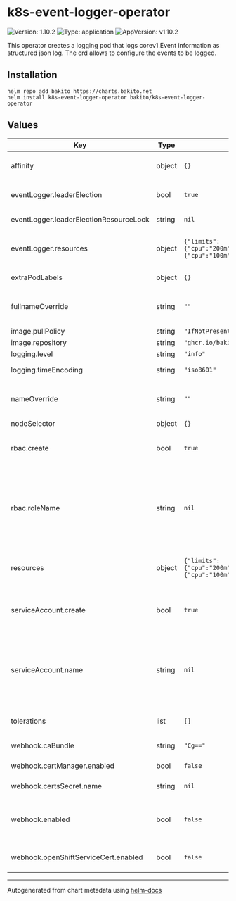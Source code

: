 # k8s-event-logger-operator


![Version: 1.10.2](https://img.shields.io/badge/Version-1.10.2-informational?style=flat-square) ![Type: application](https://img.shields.io/badge/Type-application-informational?style=flat-square) ![AppVersion: v1.10.2](https://img.shields.io/badge/AppVersion-v1.10.2-informational?style=flat-square) 

This operator creates a logging pod that logs corev1.Event information as structured json log. The crd allows to configure the events to be logged.

## Installation

```console
helm repo add bakito https://charts.bakito.net
helm install k8s-event-logger-operator bakito/k8s-event-logger-operator
```

## Values

| Key | Type | Default | Description |
|-----|------|---------|-------------|
| affinity | object | `{}` | Assign custom [affinity] rules to the deployment |
| eventLogger.leaderElection | bool | `true` | Enable leader election for the controller |
| eventLogger.leaderElectionResourceLock | string | `nil` | Leader election lock type |
| eventLogger.resources | object | `{"limits":{"cpu":"200m","memory":"256Mi"},"requests":{"cpu":"100m","memory":"64Mi"}}` | Resource limits and requests for the operator pods. |
| extraPodLabels | object | `{}` | Add additional pod [labels] |
| fullnameOverride | string | `""` | String to fully override "argo-rollouts.fullname" template |
| image.pullPolicy | string | `"IfNotPresent"` | Image pull policy |
| image.repository | string | `"ghcr.io/bakito/k8s-event-logger"` | Repository to use |
| logging.level | string | `"info"` | Log level |
| logging.timeEncoding | string | `"iso8601"` | Log time encoding |
| nameOverride | string | `""` | String to partially override "argo-rollouts.fullname" template |
| nodeSelector | object | `{}` | [Node selector] |
| rbac.create | bool | `true` | Specifies whether rbac should be created |
| rbac.roleName | string | `nil` | The name of the role and clusterrole to use. If not set and create is true, a name is generated using the fullname template |
| resources | object | `{"limits":{"cpu":"200m","memory":"512Mi"},"requests":{"cpu":"100m","memory":"128Mi"}}` | Resource limits and requests for the operator pods. |
| serviceAccount.create | bool | `true` | Specifies whether a service account should be created |
| serviceAccount.name | string | `nil` | The name of the service account to use. If not set and create is true, a name is generated using the fullname template |
| tolerations | list | `[]` | [Tolerations] for use with node taints |
| webhook.caBundle | string | `"Cg=="` | certificate ca bundle |
| webhook.certManager.enabled | bool | `false` | Enable cert manager setup |
| webhook.certsSecret.name | string | `nil` | Certificate secret name |
| webhook.enabled | bool | `false` | Specifies whether validation webhook should be created. |
| webhook.openShiftServiceCert.enabled | bool | `false` | Enable OpenShift service certificate |

----------------------------------------------
Autogenerated from chart metadata using [helm-docs](https://github.com/norwoodj/helm-docs)
